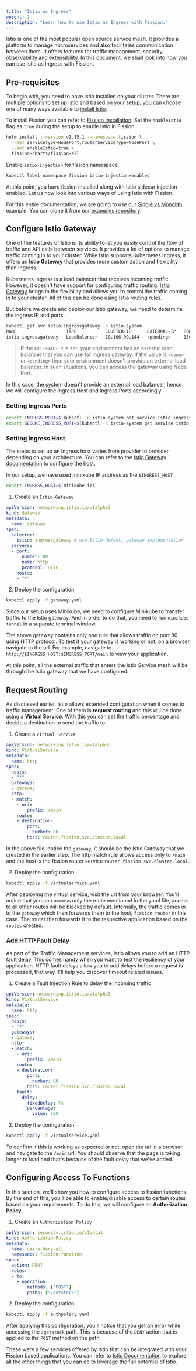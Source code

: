 ```yaml
---
title: "Istio as Ingress"
weight: 2
description: "Learn how to use Istio as Ingress with Fission."
---
```


Istio is one of the most popular open source service mesh.
It provides a platform to manage microservices and also facilitates communication between them.
It offers features for traffic management, security, observability and extensibility.
In this document, we shall look into how you can use Istio as Ingress with Fission.

## Pre-requisites

To begin with, you need to have Istio installed on your cluster.
There are multiple options to set up Istio and based on your setup, you can choose one of many ways available to [install Istio](https://istio.io/latest/docs/setup/install/).

To install Fission you can refer to [Fission Installation](/docs/installation).
Set the `enableIstio` flag as `true` during the setup to enable Istio in Fission

```bash
helm install --version v1.15.1 --namespace fission \
  --set serviceType=NodePort,routerServiceType=NodePort \
  --set enableIstio=true \
  fission-charts/fission-all
```

Enable `istio-injection` for fission namespace

```bash
kubectl label namespace fission istio-injection=enabled
```

At this point, you have fission installed along with Istio sidecar injection enabled.
Let us now look into various ways of using Istio with Fission.

For this entire documentation, we are going to use our [Single vs Monolith](https://fission.io/blog/single-or-monolith-serverless-functions-what-should-you-choose/) example.
You can clone it from our [examples repository](https://github.com/fission/examples/tree/master/python/SinglevsMonolith).

## Configure Istio Gateway

One of the features of Istio is its ability to let you easily control the flow of traffic and API calls between services.
It provides a lot of options to manage traffic coming in to your cluster.
While Istio supports Kubernetes Ingress, it offers an **Istio Gateway** that provides more customization and flexibility than Ingress.

Kubernetes ingress is a load balancer that receives incoming traffic.
However, it doesn't have support for configuring traffic routing.
[Istio Gateway](https://istio.io/latest/docs/tasks/traffic-management/ingress/ingress-control/) brings in the flexibility and allows you to control the traffic coming in to your cluster.
All of this can be done using Istio routing rules.

But before we create and deploy our Istio gateway, we need to determine the ingress IP and ports.

```bash
kubectl get svc istio-ingressgateway -n istio-system
NAME                   TYPE           CLUSTER-IP      EXTERNAL-IP   PORT(S)                                      AGE
istio-ingressgateway   LoadBalancer   10.106.99.144   <pending>     15021:30487/TCP,80:31638/TCP,443:32533/TCP   5d3h
```

> If the `EXTERNAL-IP` is set, your environment has an external load balancer that you can use for ingress gateway. If the value is `<none>` or `<pending>` then your environment doesn't provide an external load balancer. In such situations, you can access the gateway using Node Port.

In this case, the system doesn't provide an external load balancer, hence we will configure the Ingress Host and Ingress Ports accordingly

### Setting Ingress Ports

```bash
export INGRESS_PORT=$(kubectl -n istio-system get service istio-ingressgateway -o jsonpath='{.spec.ports[?(@.name=="http2")].nodePort}')
export SECURE_INGRESS_PORT=$(kubectl -n istio-system get service istio-ingressgateway -o jsonpath='{.spec.ports[?(@.name=="https")].nodePort}')
```

### Setting Ingress Host

The steps to set up an Ingress host varies from provider to provider depending on your architecture.
You can refer to the [Istio Gateway documentation](https://istio.io/latest/docs/tasks/traffic-management/ingress/ingress-control/#determining-the-ingress-ip-and-ports) to configure the host.

In our setup, we have used minikube IP address as the `$INGRESS_HOST`

```bash
export INGRESS_HOST=$(minikube ip)`
```

1. Create an `Istio-Gateway`

```yaml
apiVersion: networking.istio.io/v1alpha3
kind: Gateway
metadata:
  name: gateway
spec:
  selector:
    istio: ingressgateway # use Istio default gateway implementation
  servers:
  - port:
      number: 80
      name: http
      protocol: HTTP
    hosts:
    - "*"
```

2. Deploy the configuration

```bash
kubectl apply -f gateway.yaml
```

Since our setup uses Minikube, we need to configure Minikube to transfer traffic to the Istio gateway.
And in order to do that, you need to run `minikube tunnel` in a separate terminal window.

The above gateway contains only one rule that allows traffic on port 80 using HTTP protocol.
To test if your gateway is working or not, on a browser navigate to the url.
For example, navigate to `http://$INGRESS_HOST:$INGRESS_PORT/main` to view your application.

At this point, all the external traffic that enters the Istio Service mesh will be through the Istio gateway that we have configured.

## Request Routing

As discussed earlier, Istio allows extended configuration when it comes to traffic management.
One of them is **request routing** and this will be done using a **Virtual Service**.
With this you can set the traffic percentage and decide a destination to send the traffic to.

1. Create a `Virtual Service`

```yaml
apiVersion: networking.istio.io/v1alpha3
kind: VirtualService
metadata:
  name: http
spec:
  hosts:
  - "*"
  gateways:
  - gateway
  http:
  - match:
    - uri:
        prefix: /main
    route:
    - destination:
        port:
          number: 80
        host: router.fission.svc.cluster.local
```

In the above file, notice the `gateway`, it should be the Istio Gateway that we created in the earlier step.
The http match rule allows access only to `/main` and the host is the fission router service `router.fission.svc.cluster.local`.


2. Deploy the configuration

```bash
kubectl apply -f virtualservice.yaml
```

After deploying the virtual service, visit the url from your browser.
You'll notice that you can access only the route mentioned in the yaml file, access to all other routes will be blocked by default.
Internally, the traffic comes in to the `gateway` which then forwards them to the host, `fission router` in this case.
The router then forwards it to the respective application based on the `routes` created.

### Add HTTP Fault Delay

As part of the Traffic Management services, Istio allows you to add an HTTP fault delay.
This comes handy when you want to test the resiliency of your application.
HTTP fault delays allow you to add delays before a request is processed, that way it'll help you discover timeout related issues.

1. Create a Fault Injection Rule to delay the incoming traffic

```yaml
apiVersion: networking.istio.io/v1alpha3
kind: VirtualService
metadata:
  name: http
spec:
  hosts:
  - "*"
  gateways:
  - gateway
  http:
  - match:
    - uri:
        prefix: /main
    route:
    - destination:
        port:
          number: 80
        host: router.fission.svc.cluster.local
    fault:
      delay:
        fixedDelay: 7s
        percentage:
          value: 100
```

2. Deploy the configuration

```bash
kubectl apply -f virtualservice.yaml
```

To confirm if this is working as expected or not, open the url in a browser and navigate to the `/main` url.
You should observe that the page is taking longer to load and that's because of the fault delay that we've added.

## Configuring Access To Functions

In this section, we'll show you how to configure access to fission functions.
By the end of this, you'll be able to enable/disable access to certain routes based on your requirements.
To do this, we will configure an **Authorization Policy**.

1. Create an `Authorization Policy`

```yaml
apiVersion: security.istio.io/v1beta1
kind: AuthorizationPolicy
metadata:
  name: users-deny-all
  namespace: fission-function
spec:
  action: DENY
  rules:
  - to:
    - operation:
        methods: ["POST"]
        paths: ["/getstock"]
```

2. Deploy the configuration

```bash
kubectl apply -f authpolicy.yaml
```

After applying this configuration, you'll notice that you get an error while accessing the `/getstock` path.
This is because of the `DENY` action that is applied to the `POST` method on the path.

These were a few services offered by Istio that can be integrated with your Fission based applications.
You can refer to [Istio Documentation](https://istio.io/latest/docs/) to explore all the other things that you can do to leverage the full potential of Istio.